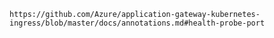 
    https://github.com/Azure/application-gateway-kubernetes-ingress/blob/master/docs/annotations.md#health-probe-port
